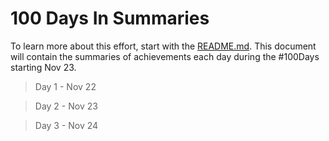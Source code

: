 # 100 Days In Summaries

To learn more about this effort, start with the [README.md](README.md). This document will contain the summaries of achievements each day during the #100Days starting Nov 23.

> Day 1 - Nov 22

> Day 2 - Nov 23

> Day 3 - Nov 24